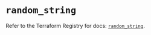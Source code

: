 # `random_string`

Refer to the Terraform Registry for docs: [`random_string`](https://registry.terraform.io/providers/hashicorp/random/3.6.3/docs/resources/string).
